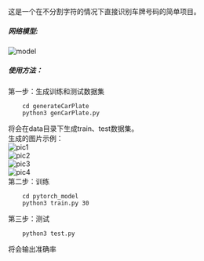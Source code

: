 这是一个在不分割字符的情况下直接识别车牌号码的简单项目。
##### 网络模型:
 ![model](https://github.com/sunnythree/car_plate/blob/master/doc/car_plate_rec.png)
##### 使用方法：
第一步：生成训练和测试数据集  
```
    cd generateCarPlate
    python3 genCarPlate.py
```
将会在data目录下生成train、test数据集。  
生成的图片示例：  
![pic1](https://github.com/sunnythree/car_plate/blob/master/doc/沪KTKLTZ.jpg)  
![pic2](https://github.com/sunnythree/car_plate/blob/master/doc/津GMQGF7.jpg)  
![pic3](https://github.com/sunnythree/car_plate/blob/master/doc/渝M885B9.jpg)  
![pic4](https://github.com/sunnythree/car_plate/blob/master/doc/蒙ZUTK8T.jpg)  
第二步：训练
```
    cd pytorch_model
    python3 train.py 30
```
第三步：测试
```
    python3 test.py
```
将会输出准确率


